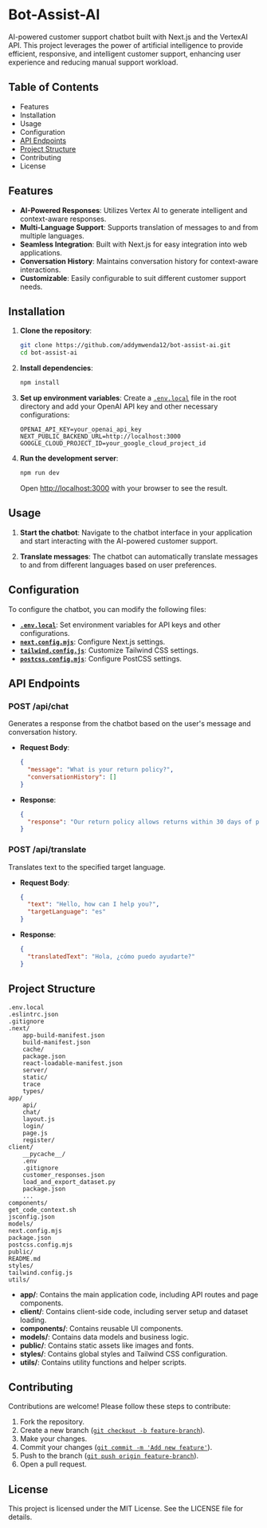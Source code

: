 # Bot-Assist-AI

AI-powered customer support chatbot built with Next.js and the VertexAI API. This project leverages the power of artificial intelligence to provide efficient, responsive, and intelligent customer support, enhancing user experience and reducing manual support workload.

## Table of Contents

- Features
- Installation
- Usage
- Configuration
- [API Endpoints](#api-endpoints)
- [Project Structure](#project-structure)
- Contributing
- License

## Features

- **AI-Powered Responses**: Utilizes Vertex AI to generate intelligent and context-aware responses.
- **Multi-Language Support**: Supports translation of messages to and from multiple languages.
- **Seamless Integration**: Built with Next.js for easy integration into web applications.
- **Conversation History**: Maintains conversation history for context-aware interactions.
- **Customizable**: Easily configurable to suit different customer support needs.

## Installation

1. **Clone the repository**:
    ```bash
    git clone https://github.com/addymwenda12/bot-assist-ai.git
    cd bot-assist-ai
    ```

2. **Install dependencies**:
    ```bash
    npm install
    ```

3. **Set up environment variables**:
    Create a [`.env.local`](command:_github.copilot.openRelativePath?%5B%7B%22scheme%22%3A%22file%22%2C%22authority%22%3A%22%22%2C%22path%22%3A%22%2Fc%3A%2FUsers%2FYang%20Munene%2FDesktop%2FMotileTech%2Fbot-assist-ai%2F.env.local%22%2C%22query%22%3A%22%22%2C%22fragment%22%3A%22%22%7D%5D "c:\Users\Yang Munene\Desktop\MotileTech\bot-assist-ai\.env.local") file in the root directory and add your OpenAI API key and other necessary configurations:
    ```env
    OPENAI_API_KEY=your_openai_api_key
    NEXT_PUBLIC_BACKEND_URL=http://localhost:3000
    GOOGLE_CLOUD_PROJECT_ID=your_google_cloud_project_id
    ```

4. **Run the development server**:
    ```bash
    npm run dev
    ```

    Open [http://localhost:3000](http://localhost:3000) with your browser to see the result.

## Usage

1. **Start the chatbot**:
    Navigate to the chatbot interface in your application and start interacting with the AI-powered customer support.

2. **Translate messages**:
    The chatbot can automatically translate messages to and from different languages based on user preferences.

## Configuration

To configure the chatbot, you can modify the following files:

- **[`.env.local`](command:_github.copilot.openRelativePath?%5B%7B%22scheme%22%3A%22file%22%2C%22authority%22%3A%22%22%2C%22path%22%3A%22%2Fc%3A%2FUsers%2FYang%20Munene%2FDesktop%2FMotileTech%2Fbot-assist-ai%2F.env.local%22%2C%22query%22%3A%22%22%2C%22fragment%22%3A%22%22%7D%5D "c:\Users\Yang Munene\Desktop\MotileTech\bot-assist-ai\.env.local")**: Set environment variables for API keys and other configurations.
- **[`next.config.mjs`](command:_github.copilot.openRelativePath?%5B%7B%22scheme%22%3A%22file%22%2C%22authority%22%3A%22%22%2C%22path%22%3A%22%2Fc%3A%2FUsers%2FYang%20Munene%2FDesktop%2FMotileTech%2Fbot-assist-ai%2Fnext.config.mjs%22%2C%22query%22%3A%22%22%2C%22fragment%22%3A%22%22%7D%5D "c:\Users\Yang Munene\Desktop\MotileTech\bot-assist-ai\next.config.mjs")**: Configure Next.js settings.
- **[`tailwind.config.js`](command:_github.copilot.openRelativePath?%5B%7B%22scheme%22%3A%22file%22%2C%22authority%22%3A%22%22%2C%22path%22%3A%22%2Fc%3A%2FUsers%2FYang%20Munene%2FDesktop%2FMotileTech%2Fbot-assist-ai%2Ftailwind.config.js%22%2C%22query%22%3A%22%22%2C%22fragment%22%3A%22%22%7D%5D "c:\Users\Yang Munene\Desktop\MotileTech\bot-assist-ai\tailwind.config.js")**: Customize Tailwind CSS settings.
- **[`postcss.config.mjs`](command:_github.copilot.openRelativePath?%5B%7B%22scheme%22%3A%22file%22%2C%22authority%22%3A%22%22%2C%22path%22%3A%22%2Fc%3A%2FUsers%2FYang%20Munene%2FDesktop%2FMotileTech%2Fbot-assist-ai%2Fpostcss.config.mjs%22%2C%22query%22%3A%22%22%2C%22fragment%22%3A%22%22%7D%5D "c:\Users\Yang Munene\Desktop\MotileTech\bot-assist-ai\postcss.config.mjs")**: Configure PostCSS settings.

## API Endpoints

### POST /api/chat

Generates a response from the chatbot based on the user's message and conversation history.

- **Request Body**:
    ```json
    {
      "message": "What is your return policy?",
      "conversationHistory": []
    }
    ```
- **Response**:
    ```json
    {
      "response": "Our return policy allows returns within 30 days of purchase."
    }
    ```

### POST /api/translate

Translates text to the specified target language.

- **Request Body**:
    ```json
    {
      "text": "Hello, how can I help you?",
      "targetLanguage": "es"
    }
    ```
- **Response**:
    ```json
    {
      "translatedText": "Hola, ¿cómo puedo ayudarte?"
    }
    ```

## Project Structure

```
.env.local
.eslintrc.json
.gitignore
.next/
    app-build-manifest.json
    build-manifest.json
    cache/
    package.json
    react-loadable-manifest.json
    server/
    static/
    trace
    types/
app/
    api/
    chat/
    layout.js
    login/
    page.js
    register/
client/
    __pycache__/
    .env
    .gitignore
    customer_responses.json
    load_and_export_dataset.py
    package.json
    ...
components/
get_code_context.sh
jsconfig.json
models/
next.config.mjs
package.json
postcss.config.mjs
public/
README.md
styles/
tailwind.config.js
utils/
```

- **app/**: Contains the main application code, including API routes and page components.
- **client/**: Contains client-side code, including server setup and dataset loading.
- **components/**: Contains reusable UI components.
- **models/**: Contains data models and business logic.
- **public/**: Contains static assets like images and fonts.
- **styles/**: Contains global styles and Tailwind CSS configuration.
- **utils/**: Contains utility functions and helper scripts.

## Contributing

Contributions are welcome! Please follow these steps to contribute:

1. Fork the repository.
2. Create a new branch ([`git checkout -b feature-branch`](command:_github.copilot.openSymbolFromReferences?%5B%22git%20checkout%20-b%20feature-branch%22%2C%5B%7B%22uri%22%3A%7B%22%24mid%22%3A1%2C%22fsPath%22%3A%22c%3A%5C%5CUsers%5C%5CYang%20Munene%5C%5CDesktop%5C%5CMotileTech%5C%5Cbot-assist-ai%5C%5CREADME.md%22%2C%22_sep%22%3A1%2C%22external%22%3A%22file%3A%2F%2F%2Fc%253A%2FUsers%2FYang%2520Munene%2FDesktop%2FMotileTech%2Fbot-assist-ai%2FREADME.md%22%2C%22path%22%3A%22%2Fc%3A%2FUsers%2FYang%20Munene%2FDesktop%2FMotileTech%2Fbot-assist-ai%2FREADME.md%22%2C%22scheme%22%3A%22file%22%7D%2C%22pos%22%3A%7B%22line%22%3A99%2C%22character%22%3A29%7D%7D%5D%5D "Go to definition")).
3. Make your changes.
4. Commit your changes ([`git commit -m 'Add new feature'`](command:_github.copilot.openSymbolFromReferences?%5B%22git%20commit%20-m%20'Add%20new%20feature'%22%2C%5B%7B%22uri%22%3A%7B%22%24mid%22%3A1%2C%22fsPath%22%3A%22c%3A%5C%5CUsers%5C%5CYang%20Munene%5C%5CDesktop%5C%5CMotileTech%5C%5Cbot-assist-ai%5C%5CREADME.md%22%2C%22_sep%22%3A1%2C%22external%22%3A%22file%3A%2F%2F%2Fc%253A%2FUsers%2FYang%2520Munene%2FDesktop%2FMotileTech%2Fbot-assist-ai%2FREADME.md%22%2C%22path%22%3A%22%2Fc%3A%2FUsers%2FYang%20Munene%2FDesktop%2FMotileTech%2Fbot-assist-ai%2FREADME.md%22%2C%22scheme%22%3A%22file%22%7D%2C%22pos%22%3A%7B%22line%22%3A101%2C%22character%22%3A29%7D%7D%5D%5D "Go to definition")).
5. Push to the branch ([`git push origin feature-branch`](command:_github.copilot.openSymbolFromReferences?%5B%22git%20push%20origin%20feature-branch%22%2C%5B%7B%22uri%22%3A%7B%22%24mid%22%3A1%2C%22fsPath%22%3A%22c%3A%5C%5CUsers%5C%5CYang%20Munene%5C%5CDesktop%5C%5CMotileTech%5C%5Cbot-assist-ai%5C%5CREADME.md%22%2C%22_sep%22%3A1%2C%22external%22%3A%22file%3A%2F%2F%2Fc%253A%2FUsers%2FYang%2520Munene%2FDesktop%2FMotileTech%2Fbot-assist-ai%2FREADME.md%22%2C%22path%22%3A%22%2Fc%3A%2FUsers%2FYang%20Munene%2FDesktop%2FMotileTech%2Fbot-assist-ai%2FREADME.md%22%2C%22scheme%22%3A%22file%22%7D%2C%22pos%22%3A%7B%22line%22%3A99%2C%22character%22%3A41%7D%7D%5D%5D "Go to definition")).
6. Open a pull request.

## License

This project is licensed under the MIT License. See the LICENSE file for details.